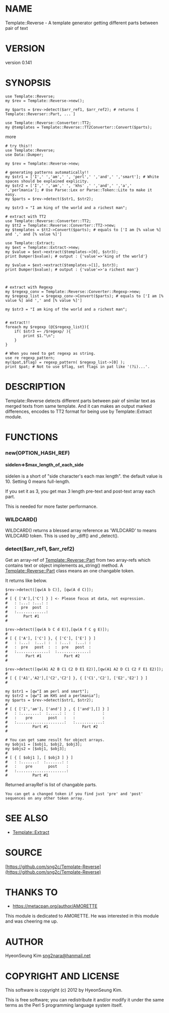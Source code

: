 # NAME

Template::Reverse - A template generator getting different parts between pair of text

# VERSION

version 0.141

# SYNOPSIS

    use Template::Reverse;
    my $rev = Template::Reverse->new();

    my $parts = $rev->detect($arr_ref1, $arr_ref2); # returns [ Template::Reverser::Part, ... ]

    use Template::Reverse::Converter::TT2;
    my @templates = Template::Reverse::TT2Converter::Convert($parts); 

more

    # try this!!
    use Template::Reverse;
    use Data::Dumper;

    my $rev = Template::Reverse->new;

    # generating patterns automatically!!
    my $str1 = ['I',' ','am',' ', 'perl',' ','and',' ','smart']; # White spaces should be explained explicity.
    my $str2 = ['I',' ','am',' ', 'khs' ,' ','and',' ','a',' ','perlmania']; # Use Parse::Lex or Parse::Token::Lite to make it easy.
    my $parts = $rev->detect($str1, $str2);

    my $str3 = "I am king of the world and a richest man";

    # extract with TT2
    use Template::Reverse::Converter::TT2;
    my $tt2 = Template::Reverse::Converter::TT2->new;
    my $templates = $tt2->Convert($parts); # equals to ['I am [% value %] and ',' and [% value %]']

    use Template::Extract;
    my $ext = Template::Extract->new;
    my $value = $ext->extract($templates->[0], $str3);
    print Dumper($value); # output : {'value'=>'king of the world'}

    my $value = $ext->extract($templates->[1], $str3);
    print Dumper($value); # output : {'value'=>'a richest man'}



    # extract with Regexp
    my $regexp_conv = Template::Reverse::Converter::Regexp->new;
    my $regexp_list = $regexp_conv->Convert($parts); # equals to ['I am [% value %] and ',' and [% value %]']

    my $str3 = "I am king of the world and a richest man";
     

    # extract!!
    foreach my $regexp (@{$regexp_list}){
        if( $str3 =~ /$regexp/ ){
            print $1."\n";
        }
    }

    # When you need to get regexp as string.
    use re regexp_pattern;
    my($pat,$flag) = regexp_pattern( $regexp_list->[0] );
    print $pat; # Not to use $flag, set flags in pat like '(?i)...'.

# DESCRIPTION

Template::Reverse detects different parts between pair of similar text as merged texts from same template.
And it can makes an output marked differences, encodes to TT2 format for being use by Template::Extract module.

# FUNCTIONS

### new(OPTION\_HASH\_REF)

#### sidelen=>$max\_length\_of\_each\_side

sidelen is a short of "side character's each max length".
the default value is 10. Setting 0 means full-length.

If you set it as 3, you get max 3 length pre-text and post-text array each part.

This is needed for more faster performance.

### WILDCARD()

WILDCARD() returns a blessed array reference as 'WILDCARD' to means WILDCARD token.
This is used by \_diff() and \_detect().

### detect($arr\_ref1, $arr\_ref2)

Get an array-ref of [Template::Reverse::Part](http://search.cpan.org/perldoc?Template::Reverse::Part) from two array-refs which contains text or object implements as\_string() method.
A [Template::Reverse::Part](http://search.cpan.org/perldoc?Template::Reverse::Part) class means an one changable token.

It returns like below.

    $rev->detect([qw(A b C)], [qw(A d C)]);
    # 
    # [ { ['A'],['C'] } ] <- Please focus at data, not expression.
    #   : :...: :...: :     
    #   :  pre  post  :
    #   :.............:  
    #       Part #1
    #

    $rev->detect([qw(A b C d E)],[qw(A f C g E)]);
    #
    # [ { ['A'], ['C'] }, { ['C'], ['E'] } ]
    #   : :...:  :...: :  : :...:  :...: :
    #   :  pre   post  :  :  pre   post  :
    #   :..............:  :..............:
    #        Part #1          Part #2
    #

    $rev->detect([qw(A1 A2 B C1 C2 D E1 E2)],[qw(A1 A2 D C1 C2 F E1 E2)]);
    #
    # [ { ['A1','A2'],['C2','C2'] }, { ['C1','C2'], ['E2','E2'] } ]
    #

    my $str1 = [qw"I am perl and smart"];
    my $str2 = [qw"I am KHS and a perlmania"];
    my $parts = $rev->detect($str1, $str2);
    #
    # [ { ['I','am'], ['and'] } , { ['and'],[] } ]
    #   : :........:  :.....: :   :            :
    #   :    pre       post   :   :            :
    #   :.....................:   :............:
    #           Part #1               Part #2
    #

    # You can get same result for object arrays.
    my $objs1 = [$obj1, $obj2, $obj3];
    my $objs2 = [$obj1, $obj3];
    #
    # [ { [ $obj1 ], [ $obj3 ] } ]
    #   : :.......:  :.......: :
    #   :    pre       post    :
    #   :......................:
    #           Part #1

Returned arrayRef is list of changable parts.

    You can get a changed token if you find just 'pre' and 'post' sequences on any other token array.

# SEE ALSO

- [Template::Extract](http://search.cpan.org/perldoc?Template::Extract)

# SOURCE

[https://github.com/sng2c/Template-Reverse](https://github.com/sng2c/Template-Reverse)

# THANKS TO

- https://metacpan.org/author/AMORETTE

This module is dedicated to AMORETTE.
He was interested in this module and was cheering me up.

# AUTHOR

HyeonSeung Kim <sng2nara@hanmail.net>

# COPYRIGHT AND LICENSE

This software is copyright (c) 2012 by HyeonSeung Kim.

This is free software; you can redistribute it and/or modify it under
the same terms as the Perl 5 programming language system itself.
